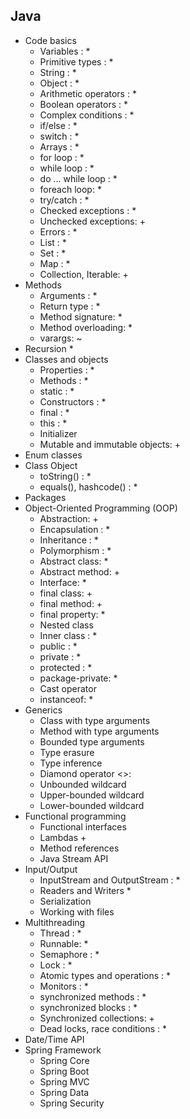 ## Java

- Code basics
  - Variables : *
  - Primitive types : *
  - String : *
  - Object : *
  - Arithmetic operators : *
  - Boolean operators : *
  - Complex conditions : *
  - if/else : *
  - switch : *
  - Arrays : *
  - for loop : *
  - while loop : *
  - do ... while loop : *
  - foreach loop: *
  - try/catch : *
  - Checked exceptions : *
  - Unchecked exceptions: +
  - Errors : *
  - List : *
  - Set : *
  - Map : *
  - Collection, Iterable: +
- Methods
  - Arguments : *
  - Return type : *
  - Method signature: *
  - Method overloading: *
  - varargs: ~
- Recursion *
- Classes and objects
  - Properties :  *
  - Methods :  *
  - static : *
  - Constructors : *
  - final : *
  - this : *
  - Initializer
  - Mutable and immutable objects: +
- Enum classes
- Class Object
  - toString() : *
  - equals(), hashcode() : *
- Packages
- Object-Oriented Programming (OOP)
  - Abstraction: +
  - Encapsulation : *
  - Inheritance : *
  - Polymorphism : *
  - Abstract class: *
  - Abstract method: +
  - Interface: *
  - final class: +
  - final method: +
  - final property: *
  - Nested class
  - Inner class : *
  - public : *
  - private : *
  - protected : *
  - package-private: *
  - Cast operator
  - instanceof: *
- Generics
  - Class with type arguments
  - Method with type arguments
  - Bounded type arguments
  - Type erasure
  - Type inference
  - Diamond operator <>:
  - Unbounded wildcard
  - Upper-bounded wildcard
  - Lower-bounded wildcard
- Functional programming
  - Functional interfaces
  - Lambdas +
  - Method references
  - Java Stream API
- Input/Output
  - InputStream and OutputStream :  *
  - Readers and Writers *
  - Serialization
  - Working with files
- Multithreading
  - Thread : *
  - Runnable: *
  - Semaphore : *
  - Lock : *
  - Atomic types and operations : *
  - Monitors : *
  - synchronized methods : *
  - synchronized blocks : *
  - Synchronized collections: +
  - Dead locks, race conditions : *
- Date/Time API
- Spring Framework
  - Spring Core
  - Spring Boot
  - Spring MVC
  - Spring Data
  - Spring Security